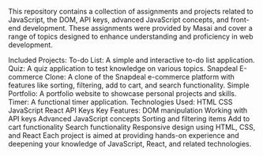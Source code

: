 This repository contains a collection of assignments and projects related to JavaScript, the DOM, API keys, advanced JavaScript concepts, and front-end development. These assignments were provided by Masai and cover a range of topics designed to enhance understanding and proficiency in web development.

Included Projects:
To-do List: A simple and interactive to-do list application.
Quiz: A quiz application to test knowledge on various topics.
Snapdeal E-commerce Clone: A clone of the Snapdeal e-commerce platform with features like sorting, filtering, add to cart, and search functionality.
Simple Portfolio: A portfolio website to showcase personal projects and skills.
Timer: A functional timer application.
Technologies Used:
HTML
CSS
JavaScript
React
API Keys
Key Features:
DOM manipulation
Working with API keys
Advanced JavaScript concepts
Sorting and filtering items
Add to cart functionality
Search functionality
Responsive design using HTML, CSS, and React
Each project is aimed at providing hands-on experience and deepening your knowledge of JavaScript, React, and related technologies.
